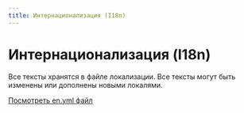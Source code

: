 ```yaml
---
title: Интернационализация (I18n)
---
```


# Интернационализация (I18n)

Все тексты хранятся в файле локализации. Все тексты могут быть изменены или дополнены новыми локалями.

[Посмотреть en.yml файл](https://github.com/servactory/servactory/tree/main/config/locales/en.yml)
